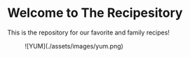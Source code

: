 # Welcome to The Recipesitory

This is the repository for our favorite and family recipes!

<figure markdown>
  ![YUM](./assets/images/yum.png)
  <figcaption></figcaption>
</figure>
